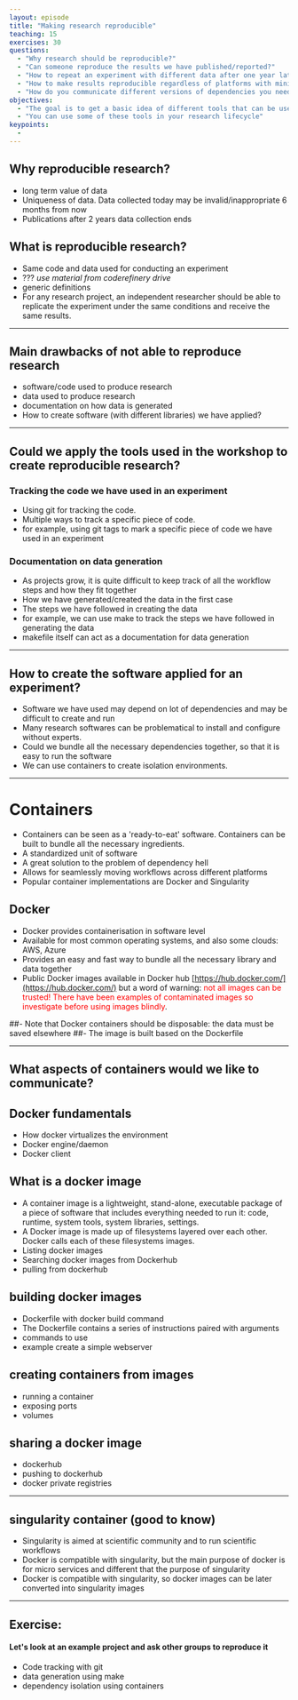 ```yaml
---
layout: episode
title: "Making research reproducible"
teaching: 15
exercises: 30
questions:
  - "Why research should be reproducible?"
  - "Can someone reproduce the results we have published/reported?"
  - "How to repeat an experiment with different data after one year later?"
  - "How to make results reproducible regardless of platforms with minimal effort?"
  - "How do you communicate different versions of dependencies you need?"
objectives:
  - "The goal is to get a basic idea of different tools that can be used to make research reproducible"
  - "You can use some of these tools in your research lifecycle"
keypoints:
  - 
---
```


## Why reproducible research?
   - long term value of data
   - Uniqueness of data. Data collected today may be invalid/inappropriate 6 months
     from now
   - Publications after 2 years data collection ends  
   
## What is reproducible research?

- Same code and data used for conducting an experiment
- ??? _use material from coderefinery drive_
- generic definitions
- For any research project, an independent researcher should be able to replicate the experiment under the same conditions and receive the same results.

---

## Main drawbacks of not able to reproduce research 
- software/code used to produce research
- data used to produce research
- documentation on how data is generated
- How to create software (with different libraries) we have applied?

---
## Could we apply the tools used in the workshop to create reproducible research?

### Tracking the code we have used in an experiment

- Using git for tracking the code. 
- Multiple ways to track a specific piece of code.
- for example, using git tags to mark a specific piece of code we have used in an experiment

### Documentation on data generation  

- As projects grow, it is quite difficult to keep track of all the workflow steps and how they fit together
- How we have generated/created the data in the first case
- The steps we have followed in creating the data
- for example, we can use make to track the steps we have followed in generating the data
- makefile itself can act as a documentation for data generation

---

## How to create the software applied for an experiment?
- Software we have used may depend on lot of dependencies and may be difficult to create and run
- Many research softwares can be problematical to install and configure without experts. 
- Could we bundle all the necessary dependencies together, so that it is easy to run the software
- We can use containers to create isolation environments.

---

# Containers

- Containers can be seen as a 'ready-to-eat' software. Containers can be built to bundle all the necessary ingredients.
- A standardized unit of software
- A great solution to the problem of dependency hell
- Allows for seamlessly moving workflows across different platforms
- Popular container implementations are Docker and Singularity

## Docker
- Docker provides containerisation in software level
- Available for most common operating systems, and also some clouds: AWS, Azure
- Provides an easy and fast way to bundle all the necessary library and data together
- Public Docker images available in Docker hub [https://hub.docker.com/](https://hub.docker.com/) but a word of warning: <span style="color: red">not all images can be trusted! There have been examples of contaminated images so investigate before using images blindly</span>.

##- Note that Docker containers should be disposable: the data must be saved elsewhere
##- The image is built based on the Dockerfile

---

## What aspects of containers would we like to communicate?


## Docker fundamentals
- How docker virtualizes the environment
- Docker engine/daemon
- Docker client

## What is a docker image
- A container image is a lightweight, stand-alone, executable package of a piece of software that includes everything needed to run it: code, runtime, system tools, system libraries, settings.
- A Docker image is made up of filesystems layered over each other. Docker calls each of these filesystems images.
- Listing docker images
- Searching docker images from Dockerhub
- pulling from dockerhub

## building docker images
- Dockerfile with docker build command
- The Dockerfile contains a series of instructions paired with arguments
- commands to use
- example create a simple webserver

## creating containers from images
- running a container
- exposing ports
- volumes

## sharing a docker image
- dockerhub
- pushing to dockerhub
- docker private registries

---
## singularity container (good to know)
- Singularity is aimed at scientific community and to run scientific workflows
- Docker is compatible with singularity, but the main purpose of docker is for micro services and different that the purpose of singularity
- Docker is compatible with singularity, so docker images can be later converted into singularity images

---
## Exercise:

#### Let's look at an example project and ask other groups to reproduce it

- Code tracking with git
- data generation using make
- dependency isolation using containers
